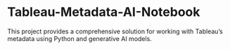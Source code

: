 # Tableau-Metadata-AI-Notebook
This project provides a comprehensive solution for working with Tableau’s metadata using Python and generative AI models.
